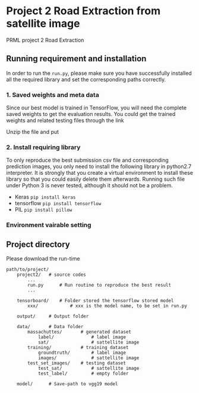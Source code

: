 # Project 2 Road Extraction from satellite image
PRML project 2 Road Extraction


## Running requirement and installation
In order to run the ```run.py```, please make sure you have successfully
installed all the required library and set the corresponding paths correctly.

### 1. Saved weights and meta data
Since our best model is trained in TensorFlow, you will need the complete
saved weights to get the evaluation results.
You could get the trained weights and related testing files through the link

Unzip the file and put

### 2. Install requiring library

To only reproduce the best submission csv file and corresponding prediction images, you only need
to install the following library in python2.7 interpreter. It is strongly that you
create a virtual environment to install these library so that you could easily delete
them afterwards. Running such file under Python 3 is never tested, although it should
not be a problem.

* Keras
```pip install keras```
* tensorflow
```pip install tensorflow```
* PIL
```pip install pillow```



### Environment vairable setting



## Project directory 
Please download the run-time 
```
path/to/project/
    project2/   # source codes
        ...
        run.py      # Run routine to reproduce the best result
        ...
    
    tensorboard/    # Folder stored the tensorflow stored model
        xxx/            # xxx is the model name, to be set in run.py
        
    output/     # Output folder
    
    data/       # Data folder
        massachuttes/       # generated dataset
            label/              # label image
            sat/                # sattellite image
        training/           # training dataset
            groundtruth/        # label image
            images/             # sattellite image
        test_set_images/    # testing dataset
            test_sat/           # sattellite image
            test_label/         # empty folder
    
    model/      # Save-path to vgg19 model
    
```
